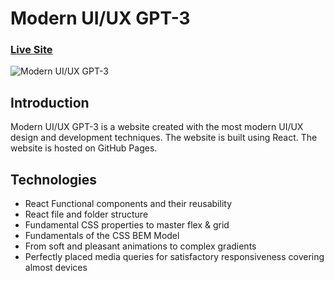 # Modern UI/UX GPT-3

### [Live Site](https://amv1909.github.io/GPT3_AMV/)

![Modern UI/UX GPT-3](https://i.ibb.co/TR5LW9z/image.png)

## Introduction

Modern UI/UX GPT-3 is a website created with the most modern UI/UX design and development techniques. The website is built using React. The website is hosted on GitHub Pages.

## Technologies

-   React Functional components and their reusability
-   React file and folder structure
-   Fundamental CSS properties to master flex & grid
-   Fundamentals of the CSS BEM Model
-   From soft and pleasant animations to complex gradients
-   Perfectly placed media queries for satisfactory responsiveness covering almost devices
